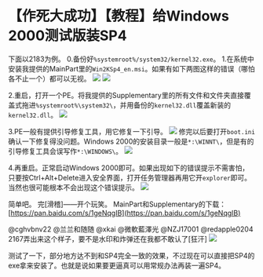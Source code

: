 # 【作死大成功】【教程】给Windows 2000测试版装SP4

下面以2183为例。 0.备份好`%systemroot%/system32/kernel32.exe`。 1.在系统中安装我提供的MainPart里的`Win2KSp4_en.msi`。如果有如下两图这样的错误（哪怕各不止一个）都可以无视。 ![](https://wvbarchive.s3-ap-northeast-1.amazonaws.com/5256100160/745c39de8db1cb1314aa9bead754564e90584b79.jpg) ![](https://wvbarchive.s3-ap-northeast-1.amazonaws.com/5256100160/3b006dd062d9f2d3b4308216a3ec8a136227cc18.jpg)

2.重启，打开一个PE。将我提供的Supplementary里的所有文件和文件夹直接覆盖式拖进`%systemroot%\system32\`，并用备份的`kernel32.dll`覆盖新装的`kernel32.dll`。 ![](https://wvbarchive.s3-ap-northeast-1.amazonaws.com/5256100160/4c23f62297dda14485a5cd4bb8b7d0a20ef48694.jpg)

3.PE一般有提供引导修复工具，用它修复一下引导。 ![](https://wvbarchive.s3-ap-northeast-1.amazonaws.com/5256100160/e9835e13b31bb0513ea812d13c7adab448ede0b5.jpg) 修完以后要打开`boot.ini`确认一下修复得没问题。Windows 2000的安装目录一般是`*:\WINNT\`，但是有的引导修复工具会误写作`*:\WINDOWS\`。 ![](https://wvbarchive.s3-ap-northeast-1.amazonaws.com/5256100160/5ab8360ed9f9d72a6acdb0e4de2a2834369bbb97.jpg)

4.再重启。正常启动Windows 2000即可。如果出现如下的错误提示不需害怕，只要按Ctrl+Alt+Delete进入安全界面，打开任务管理器再用它开`explorer`即可。当然也很可能根本不会出现这个错误提示。 ![](https://wvbarchive.s3-ap-northeast-1.amazonaws.com/5256100160/191a5a6c55fbb2fbb3fdfbeb454a20a44423dc6f.jpg)

简单吧。 完\[滑稽\]——开个玩笑。 MainPart和Supplementary的下载：[https://pan.baidu.com/s/1geNqgIB](https://pan.baidu.com/s/1geNqgIB)

@cghvbnv22 @兰兰和随随 @xkai @微軟藍澤光 @NZJ17001 @redapple0204 2167弄出来这个样子，要不是水印和炸弹还在我都不敢认了\[狂汗\] ![](https://wvbarchive.s3-ap-northeast-1.amazonaws.com/5256100160/0cfc09071d950a7bc99edd3d00d162d9f0d3c992.jpg)

测试了一下，部分地方达不到和SP4完全一致的效果，不过现在可以直接把SP4的exe拿来安装了。也就是说如果要更逼真可以用常规办法再装一遍SP4。

